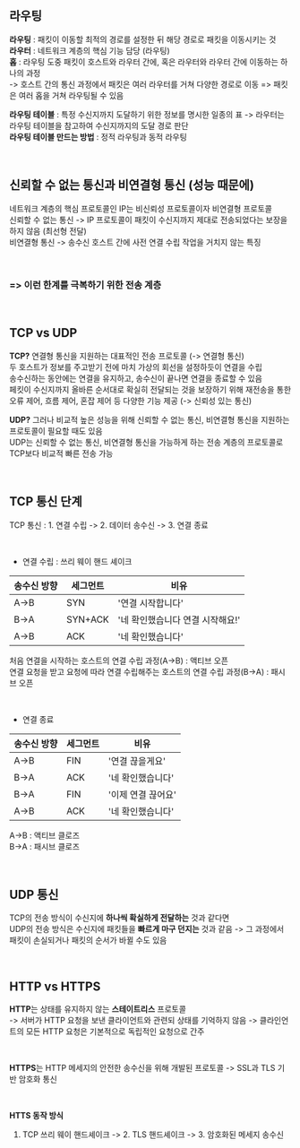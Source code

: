 ## 라우팅
**라우팅** : 패킷이 이동할 최적의 경로를 설정한 뒤 해당 경로로 패킷을 이동시키는 것 <br>
**라우터** : 네트워크 계층의 핵심 기능 담당 (라우팅) <br>
**홉** : 라우팅 도중 패킷이 호스트와 라우터 간에, 혹은 라우터와 라우터 간에 이동하는 하나의 과정 <br>
-> 호스트 간의 통신 과정에서 패킷은 여러 라우터를 거쳐 다양한 경로로 이동 => 패킷은 여러 홉을 거쳐 라우팅될 수 있음 <br>

**라우팅 테이블** : 특정 수신지까지 도달하기 위한 정보를 명시한 일종의 표 -> 라우터는 라우팅 테이블을 참고하여 수신지까지의 도달 경로 판단 <br>
**라우팅 테이블 만드는 방법** : 정적 라우팅과 동적 라우팅

<br>

## 신뢰할 수 없는 통신과 비연결형 통신 (성능 때문에)
네트워크 계층의 핵심 프로토콜인 IP는 비신뢰성 프로토콜이자 비연결형 프로토콜 <br>
신뢰할 수 없는 통신 -> IP 프로토콜이 패킷이 수신지까지 제대로 전송되었다는 보장을 하지 않음 (최선형 전달) <br>
비연결형 통신 -> 송수신 호스트 간에 사전 연결 수립 작업을 거치지 않는 특징 <br>

<br>

### **=> 이런 한계를 극복하기 위한 전송 계층**

<br>

## TCP vs UDP

**TCP?**
연결형 통신을 지원하는 대표적인 전송 프로토콜 (-> 연결형 통신) <br>
두 호스트가 정보를 주고받기 전에 마치 가상의 회선을 설정하듯이 연결을 수립 <br>
송수신하는 동안에는 연결을 유지하고, 송수신이 끝나면 연결을 종료할 수 있음 <br>
페킷이 수신지까지 올바른 순서대로 확실히 전달되는 것을 보장하기 위해 재전송을 통한 오류 제어, 흐름 제어, 혼잡 제어 등 다양한 기능 제공 (-> 신뢰성 있는 통신) <br>

**UDP?**
그러나 비교적 높은 성능을 위해 신뢰할 수 없는 통신, 비연결형 통신을 지원하는 프로토콜이 필요할 때도 있음 <br>
UDP는 신뢰할 수 없는 통신, 비연결형 통신을 가능하게 하는 전송 계층의 프로토콜로 TCP보다 비교적 빠른 전송 가능 <br>

<br>

## TCP 통신 단계
TCP 통신 : 1. 연결 수립 -> 2. 데이터 송수신 -> 3. 연결 종료 <br>

<br>

- 연결 수립 : 쓰리 웨이 핸드 셰이크 <br>

|송수신 방향|세그먼트|비유|
|----|----|----|
|A->B|SYN|'연결 시작합니다'|
|B->A|SYN+ACK|'네 확인했습니다 연결 시작해요!'|
|A->B|ACK|'네 확인했습니다'|

처음 연결을 시작하는 호스트의 연결 수립 과정(A->B) : 액티브 오픈 <br>
연결 요청을 받고 요청에 따라 연결 수립해주는 호스트의 연결 수립 과정(B->A) : 패시브 오픈

<br>

- 연결 종료

|송수신 방향|세그먼트|비유|
|----|----|----|
|A->B|FIN|'연결 끊을게요'|
|B->A|ACK|'네 확인했습니다'|
|B->A|FIN|'이제 연결 끊어요'|
|A->B|ACK|'네 확인했습니다'|

A->B : 액티브 클로즈 <br>
B->A : 패시브 클로즈

<br>

## UDP 통신
TCP의 전송 방식이 수신지에 **하나씩 확실하게 전달하는** 것과 같다면 <br>
UDP의 전송 방식은 수신지에 패킷들을 **빠르게 마구 던지는** 것과 같음
-> 그 과정에서 패킷이 손실되거나 패킷의 순서가 바뀔 수도 있음

<br>

## HTTP vs HTTPS
**HTTP**는 상태를 유지하지 않는 **스테이트리스** 프로토콜 <br>
-> 서버가 HTTP 요청을 보낸 클라이언트와 관련되 상태를 기억하지 않음
-> 클라인언트의 모든 HTTP 요청은 기본적으로 독립적인 요청으로 간주

<br>

**HTTPS**는 HTTP 메세지의 안전한 송수신을 위해 개발된 프로토콜
-> SSL과 TLS 기반 암호화 통신

<br>

**HTTS 동작 방식**
1. TCP 쓰리 웨이 핸드셰이크 -> 2. TLS 핸드셰이크 -> 3. 암호화된 메세지 송수신
